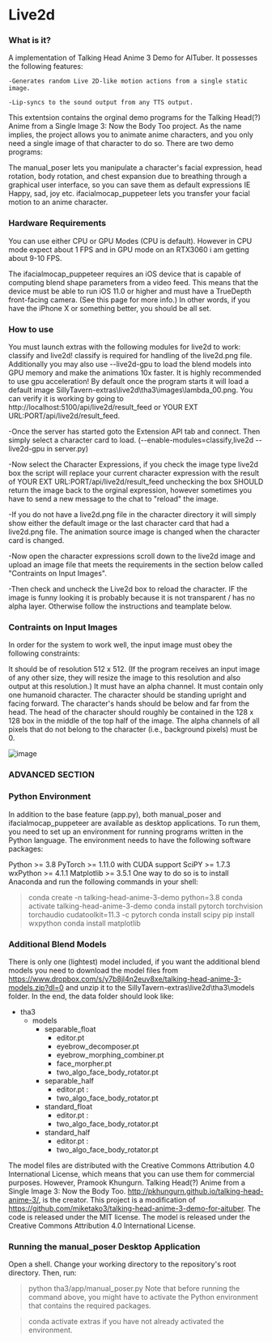 # Live2d

### What is it?
A implementation of Talking Head Anime 3 Demo for AITuber. It possesses the following features:

    -Generates random Live 2D-like motion actions from a single static image.

    -Lip-syncs to the sound output from any TTS output.

This extentsion contains the orginal demo programs for the Talking Head(?) Anime from a Single Image 3: Now the Body Too project. As the name implies, the project allows you to animate anime characters, and you only need a single image of that character to do so. There are two demo programs:

The manual_poser lets you manipulate a character's facial expression, head rotation, body rotation, and chest expansion due to breathing through a graphical user interface, so you can save them as default expressions IE Happy, sad, joy etc.
ifacialmocap_puppeteer lets you transfer your facial motion to an anime character.

### Hardware Requirements
You can use either CPU or GPU Modes (CPU is default). However in CPU mode expect about 1 FPS and in GPU mode on an RTX3060 i am getting about 9-10 FPS. 

The ifacialmocap_puppeteer requires an iOS device that is capable of computing blend shape parameters from a video feed. This means that the device must be able to run iOS 11.0 or higher and must have a TrueDepth front-facing camera. (See this page for more info.) In other words, if you have the iPhone X or something better, you should be all set.

### How to use
You must launch extras with the following modules for live2d to work: classify and live2d!
classify is required for handling of the live2d.png file. Additionally you may also use --live2d-gpu to load the blend models into GPU memory and make the animations 10x faster. It is highly recommended to use gpu acceleration! By default once the program starts it will load a default image SillyTavern-extras\live2d\tha3\images\lambda_00.png. You can verify it is working by going to http://localhost:5100/api/live2d/result_feed or YOUR EXT URL:PORT/api/live2d/result_feed. 

-Once the server has started goto the Extension API tab and connect. Then simply select a character card to load. (--enable-modules=classify,live2d --live2d-gpu in server.py)

-Now select the Character Expressions, if you check the image type live2d box the script will replace your current character expression with the result of YOUR EXT URL:PORT/api/live2d/result_feed unchecking the box SHOULD return the image back to the orginal expression, however sometimes you have to send a new message to the chat to "reload" the image.

-If you do not have a live2d.png file in the character directory it will simply show either the default image or the last character card that had a live2d.png file. The animation source image is changed when the character card is changed. 

-Now open the character expressions scroll down to the live2d image and upload an image file that meets the requirements in the section below called "Contraints on Input Images".

-Then check and uncheck the Live2d box to reload the character. IF the image is funny looking it is probably because it is not transparent / has no alpha layer. Otherwise follow the instructions and teamplate below. 

### Contraints on Input Images
In order for the system to work well, the input image must obey the following constraints:

It should be of resolution 512 x 512. (If the program receives an input image of any other size, they will resize the image to this resolution and also output at this resolution.)
It must have an alpha channel.
It must contain only one humanoid character.
The character should be standing upright and facing forward.
The character's hands should be below and far from the head.
The head of the character should roughly be contained in the 128 x 128 box in the middle of the top half of the image.
The alpha channels of all pixels that do not belong to the character (i.e., background pixels) must be 0.

<img alt="image" src="https://github.com/miketako3/talking-head-anime-3-demo-for-aituber/blob/main/docs/input_spec.png?raw=true">












### ADVANCED SECTION

### Python Environment
In addition to the base feature (app.py), both manual_poser and ifacialmocap_puppeteer are available as desktop applications. To run them, you need to set up an environment for running programs written in the Python language. The environment needs to have the following software packages:

Python >= 3.8
PyTorch >= 1.11.0 with CUDA support
SciPY >= 1.7.3
wxPython >= 4.1.1
Matplotlib >= 3.5.1
One way to do so is to install Anaconda and run the following commands in your shell:

> conda create -n talking-head-anime-3-demo python=3.8
> conda activate talking-head-anime-3-demo
> conda install pytorch torchvision torchaudio cudatoolkit=11.3 -c pytorch
> conda install scipy
> pip install wxpython
> conda install matplotlib

### Additional Blend Models
There is only one (lightest) model included, if you want the additional blend models you need to download the model files from https://www.dropbox.com/s/y7b8jl4n2euv8xe/talking-head-anime-3-models.zip?dl=0 and unzip it to the SillyTavern-extras\live2d\tha3\models folder. In the end, the data folder should look like:

+ tha3
  + models
    + separable_float
      - editor.pt
      - eyebrow_decomposer.pt
      - eyebrow_morphing_combiner.pt
      - face_morpher.pt
      - two_algo_face_body_rotator.pt
    + separable_half
      - editor.pt
          :
      - two_algo_face_body_rotator.pt
    + standard_float
      - editor.pt
          :
      - two_algo_face_body_rotator.pt
    + standard_half
      - editor.pt
          :
      - two_algo_face_body_rotator.pt

The model files are distributed with the Creative Commons Attribution 4.0 International License, which means that you can use them for commercial purposes. However, Pramook Khungurn. Talking Head(?) Anime from a Single Image 3: Now the Body Too. http://pkhungurn.github.io/talking-head-anime-3/, is the creator. This project is a modification of https://github.com/miketako3/talking-head-anime-3-demo-for-aituber. The code is released under the MIT license. The model is released under the Creative Commons Attribution 4.0 International License. 

### Running the manual_poser Desktop Application
Open a shell. Change your working directory to the repository's root directory. Then, run:

> python tha3/app/manual_poser.py
Note that before running the command above, you might have to activate the Python environment that contains the required packages. 

> conda activate extras
if you have not already activated the environment.




